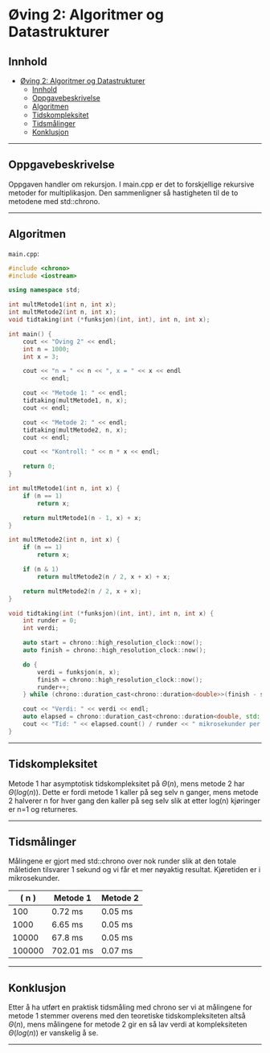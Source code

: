 # Øving 2: Algoritmer og Datastrukturer

## Innhold

- [Øving 2: Algoritmer og Datastrukturer](#øving-2-algoritmer-og-datastrukturer)
  - [Innhold](#innhold)
  - [Oppgavebeskrivelse](#oppgavebeskrivelse)
  - [Algoritmen](#algoritmen)
  - [Tidskompleksitet](#tidskompleksitet)
  - [Tidsmålinger](#tidsmålinger)
  - [Konklusjon](#konklusjon)

---

## Oppgavebeskrivelse

Oppgaven handler om rekursjon. I main.cpp er det to forskjellige rekursive metoder for multiplikasjon. Den sammenligner så hastigheten til de to metodene med std::chrono.

---

## Algoritmen

`main.cpp`:

```cpp
#include <chrono>
#include <iostream>

using namespace std;

int multMetode1(int n, int x);
int multMetode2(int n, int x);
void tidtaking(int (*funksjon)(int, int), int n, int x);

int main() {
    cout << "Oving 2" << endl;
    int n = 1000;
    int x = 3;

    cout << "n = " << n << ", x = " << x << endl
         << endl;

    cout << "Metode 1: " << endl;
    tidtaking(multMetode1, n, x);
    cout << endl;

    cout << "Metode 2: " << endl;
    tidtaking(multMetode2, n, x);
    cout << endl;

    cout << "Kontroll: " << n * x << endl;

    return 0;
}

int multMetode1(int n, int x) {
    if (n == 1)
        return x;

    return multMetode1(n - 1, x) + x;
}

int multMetode2(int n, int x) {
    if (n == 1)
        return x;

    if (n & 1)
        return multMetode2(n / 2, x + x) + x;

    return multMetode2(n / 2, x + x);
}

void tidtaking(int (*funksjon)(int, int), int n, int x) {
    int runder = 0;
    int verdi;

    auto start = chrono::high_resolution_clock::now();
    auto finish = chrono::high_resolution_clock::now();

    do {
        verdi = funksjon(n, x);
        finish = chrono::high_resolution_clock::now();
        runder++;
    } while (chrono::duration_cast<chrono::duration<double>>(finish - start).count() < 1.0);

    cout << "Verdi: " << verdi << endl;
    auto elapsed = chrono::duration_cast<chrono::duration<double, std::micro>>(finish - start);
    cout << "Tid: " << elapsed.count() / runder << " mikrosekunder per runde" << endl;
}
```

---

## Tidskompleksitet

Metode 1 har asymptotisk tidskompleksitet på $\Theta(n)$, mens metode 2 har $\Theta(log(n))$. Dette er fordi metode 1 kaller på seg selv n ganger, mens metode 2 halverer n for hver gang den kaller på seg selv slik at etter log(n) kjøringer er n=1 og returneres.

---

## Tidsmålinger

Målingene er gjort med std::chrono over nok runder slik at den totale måletiden tilsvarer 1 sekund og vi får et mer nøyaktig resultat. Kjøretiden er i mikrosekunder.

| \( n \) | Metode 1  | Metode 2 |
| ------- | --------- | -------- |
| 100     | 0.72 ms   | 0.05 ms  |
| 1000    | 6.65 ms   | 0.05 ms  |
| 10000   | 67.8 ms   | 0.05 ms  |
| 100000  | 702.01 ms | 0.07 ms  |

---

## Konklusjon

Etter å ha utført en praktisk tidsmåling med chrono ser vi at målingene for metode 1 stemmer overens med den teoretiske tidskompleksiteten altså $\Theta(n)$, mens målingene for metode 2 gir en så lav verdi at kompleksiteten $\Theta(log(n))$ er vanskelig å se.

---
